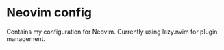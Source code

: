 # Neovim config
Contains my configuration for Neovim. Currently using lazy.nvim for plugin management.
